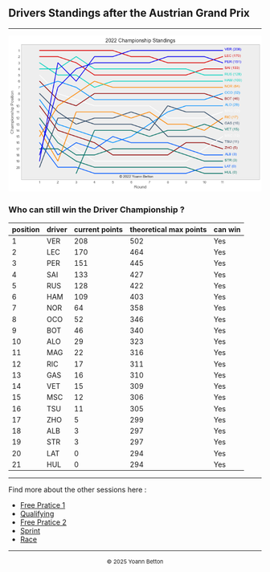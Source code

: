 ## Drivers Standings after the Austrian Grand Prix

---

<img src="/output/2022-07-10_Austrian_Grand_Prix/drivers_standings_championship_white.png?raw=true"/>

### Who can still win the Driver Championship ?

| position | driver | current points | theoretical max points | can win |
| -------- | ------ | -------------- | ---------------------- | ------- |
| 1        | VER    | 208            | 502                    | Yes     |
| 2        | LEC    | 170            | 464                    | Yes     |
| 3        | PER    | 151            | 445                    | Yes     |
| 4        | SAI    | 133            | 427                    | Yes     |
| 5        | RUS    | 128            | 422                    | Yes     |
| 6        | HAM    | 109            | 403                    | Yes     |
| 7        | NOR    | 64             | 358                    | Yes     |
| 8        | OCO    | 52             | 346                    | Yes     |
| 9        | BOT    | 46             | 340                    | Yes     |
| 10       | ALO    | 29             | 323                    | Yes     |
| 11       | MAG    | 22             | 316                    | Yes     |
| 12       | RIC    | 17             | 311                    | Yes     |
| 13       | GAS    | 16             | 310                    | Yes     |
| 14       | VET    | 15             | 309                    | Yes     |
| 15       | MSC    | 12             | 306                    | Yes     |
| 16       | TSU    | 11             | 305                    | Yes     |
| 17       | ZHO    | 5              | 299                    | Yes     |
| 18       | ALB    | 3              | 297                    | Yes     |
| 19       | STR    | 3              | 297                    | Yes     |
| 20       | LAT    | 0              | 294                    | Yes     |
| 21       | HUL    | 0              | 294                    | Yes     |

--- 

Find more about the other sessions here :
  - [Free Pratice 1](/page/FP1/2022-07-10_Austrian_Grand_Prix)
  - [Qualifying](/page/Qualifying/2022-07-10_Austrian_Grand_Prix) 
  - [Free Pratice 2](/page/FP2/2022-07-10_Austrian_Grand_Prix)
  - [Sprint](/page/Sprint/2022-07-10_Austrian_Grand_Prix)
  - [Race](/page/Race/2022-07-10_Austrian_Grand_Prix)

---

<div style="text-align: center">
  <p style="font-size:11px">&copy; 2025 Yoann Betton</p>
</div>

<!-- ---

<p style="font-size:11px">Page generated from <a href="https://github.com/yoannbtn/yoannbtn.github.io">github.com/yoannbtn</a>.</p> -->